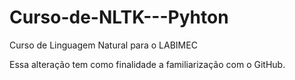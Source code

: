 # Curso-de-NLTK---Pyhton
Curso de Linguagem Natural para o LABIMEC

Essa alteração tem como finalidade a familiarização com o GitHub.
